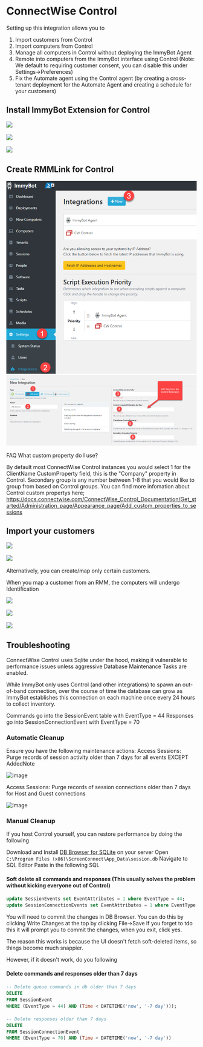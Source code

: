 # ConnectWise Control

Setting up this integration allows you to
1. Import customers from Control
2. Import computers from Control
3. Manage all computers in Control without deploying the ImmyBot Agent
4. Remote into computers from the ImmyBot interface using Control (Note: We default to requiring customer consent, you can disable this under Settings->Preferences)
5. Fix the Automate agent using the Control agent (by creating a cross-tenant deployment for the Automate Agent and creating a schedule for your customers)

## Install ImmyBot Extension for Control

![](./.vuepress/images/2021-03-23-19-12-34.png)

![](./.vuepress/images/2021-03-23-19-13-56.png)

![](./.vuepress/images/2021-03-23-19-17-38.png)

## Create RMMLink for Control

![](./.vuepress/images/2022-01-26-00-11-38.png)
![](./.vuepress/images/2022-01-26-00-09-33.png)

FAQ
What custom property do I use?

By default most ConnectWise Control instances you would select 1 for the ClientName CustomProperty field, this is the "Company" property in Control.
Secondary group is any number between 1-8 that you would like to group from based on Control groups.
You can find more infomation about Control custom propertys here;
https://docs.connectwise.com/ConnectWise_Control_Documentation/Get_started/Administration_page/Appearance_page/Add_custom_properties_to_sessions

## Import your customers

![](./.vuepress/images/2021-03-23-18-57-19.png)

![](./.vuepress/images/2021-03-23-19-01-36.png)

Alternatively, you can create/map only certain customers.

When you map a customer from an RMM, the computers will undergo Identification

![](./.vuepress/images/2021-03-23-19-21-03.png)

![](./.vuepress/images/2021-03-23-19-24-06.png)

![](./.vuepress/images/2021-03-23-19-08-30.png)

## Troubleshooting

ConnectWise Control uses Sqlite under the hood, making it vulnerable to performance issues unless aggressive Database Maintenance Tasks are enabled.

While ImmyBot only uses Control (and other integrations) to spawn an out-of-band connection, over the course of time the database can grow as ImmyBot establishes this connection on each machine once every 24 hours to collect inventory.

Commands go into the SessionEvent table with EventType = 44
Responses go into SessionConnectionEvent with EventType = 70

### Automatic Cleanup
Ensure you have the following maintenance actions:
Access Sessions: Purge records of session activity older than 7 days for all events EXCEPT AddedNote

![image](https://user-images.githubusercontent.com/1424395/160918827-b5de85c0-b528-46cc-bb21-5815fcb07fd0.png)

Access Sessions: Purge records of session connections older than 7 days for Host and Guest connections

![image](https://user-images.githubusercontent.com/1424395/160918906-6d6c0485-fe57-4ff8-b52f-99fa03b4cd74.png)

### Manual Cleanup 

If you host Control yourself, you can restore performance by doing the following

Download and Install [DB Browser for SQLite](https://sqlitebrowser.org/) on your server
Open `C:\Program Files (x86)\ScreenConnect\App_Data\session.db`
Navigate to SQL Editor
Paste in the following SQL

#### Soft delete all commands and responses (This usually solves the problem without kicking everyone out of Control)
```sql
update SessionEvents set EventAttributes = 1 where EventType = 44;
update SessionConnectionEvents set EventAttributes = 1 where EventType = 70;
```
You will need to commit the changes in DB Browser. You can do this by clicking Write Changes at the top by clicking File->Save
If you forget to tdo this it will prompt you to commit the changes, when you exit, click yes.

The reason this works is because the UI doesn't fetch soft-deleted items, so things become much snappier. 

However, if it doesn't work, do you following

#### Delete commands and responses older than 7 days
```sql
-- Delete queue commands in db older than 7 days
DELETE
FROM SessionEvent
WHERE (EventType = 44) AND (Time < DATETIME('now', '-7 day')));

-- Delete responses older than 7 days
DELETE
FROM SessionConnectionEvent
WHERE (EventType = 70) AND (Time < DATETIME('now', '-7 day'))
```

